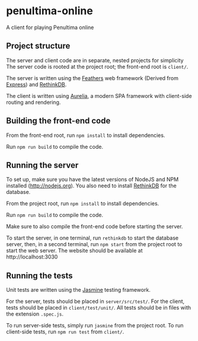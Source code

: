 # penultima-online
A client for playing Penultima online

## Project structure
The server and client code are in separate, nested projects for simplicity
The server code is rooted at the project root; the front-end root is `client/`.

The server is written using the [Feathers](http://feathersjs.com) web framework (Derived from [Express](http://expressjs.com)) and [RethinkDB](https://www.rethinkdb.com/).

The client is written using [Aurelia](http://aurelia.io), a modern SPA framework with client-side routing and rendering.

## Building the front-end code
From the front-end root, run `npm install` to install dependencies.

Run `npm run build` to compile the code.

## Running the server
To set up, make sure you have the latest versions of NodeJS and NPM installed (http://nodejs.org).
You also need to install [RethinkDB](https://www.rethinkdb.com/) for the database.

From the project root, run `npm install` to install dependencies.

Run `npm run build` to compile the code.

Make sure to also compile the front-end code before starting the server.

To start the server, in one terminal, run  `rethinkdb` to start the database server,
then, in a second terminal, run `npm start` from the project root to start the web server. The website should be available at http://localhost:3030

## Running the tests
Unit tests are written using the [Jasmine](http://jasmine.github.io) testing framework.

For the server, tests should be placed in `server/src/test/`.
For the client, tests should be placed in `client/test/unit/`.
All tests should be in files with the extension `.spec.js`.

To run server-side tests, simply run `jasmine` from the project root.
To run client-side tests, run `npm run test` from `client/`.
